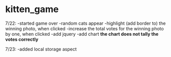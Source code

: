 # kitten_game

7/22:
-started game over
-random cats appear
-highlight (add border to) the winning photo, when clicked
-increase the total votes for the winning photo by one, when clicked
-add jquery
-add chart **the chart does not tally the votes correctly**

7/23:
-added local storage aspect
